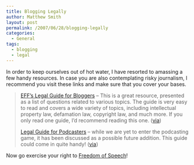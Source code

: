```yaml
---
title: Blogging Legally
author: Matthew Smith
layout: post
permalink: /2007/06/28/blogging-legally
categories:
  - General
tags:
  - blogging
  - legal
---
```

In order to keep ourselves out of hot water, I have resorted to amassing a few handy resources. In case you are also contemplating risky journalism, I recommend you visit these links and make sure that you cover your bases.

> [EFF&#8217;s Legal Guide for Bloggers][1] &#8211; This is a great resource, presented as a list of questions related to various topics. The guide is very easy to read and covers a wide variety of topics, including intellectual property law, defamation law, copyright law, and much more. If you only read one guide, I&#8217;d recommend reading this one. ([via][2])
> 
> [Legal Guide for Podcasters][3] &#8211; while we are yet to enter the podcasting game, it has been discussed as a possible future addition. This guide could come in quite handy! ([via][3])

Now go exercise your right to [Freedom of Speech][4]!

 [1]: http://www.eff.org/bloggers/lg/
 [2]: http://www.boingboing.net/2005/06/13/eff_legal_guide_for_.html
 [3]: http://www.boingboing.net/2006/05/10/legal_guide_for_podc.html
 [4]: http://en.wikipedia.org/wiki/Free_speech